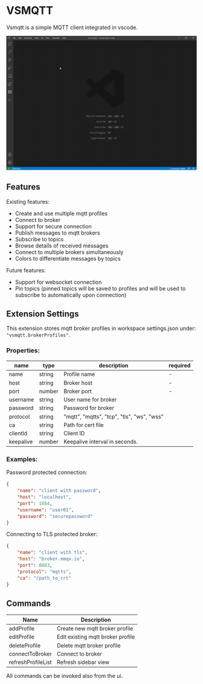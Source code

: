 # VSMQTT

Vsmqtt is a simple MQTT client integrated in vscode.

![Alt Text](screen.gif)

## Features

Existing features:

* Create and use multiple mqtt profiles
* Connect to broker
* Support for secure connection
* Publish messages to mqtt brokers
* Subscribe to topics
* Browse details of received messages
* Connect to multiple brokers simultaneously
* Colors to differentiate messages by topics

Future features:

* Support for websocket connection
* Pin topics (pinned topics will be saved to profiles and will be used to subscribe to automatically upon connection)

## Extension Settings

This extension stores mqtt broker profiles in workspace settings.json under: `"vsmqtt.brokerProfiles"`.

### Properties:

| name      | type   | description                                | required |
|-----------|--------|--------------------------------------------|----------|
| name      | string | Profile name                               |     -    |
| host      | string | Broker host                                |     -    |
| port      | number | Broker port                                |     -    |
| username  | string | User name for broker                       |          |
| password  | string | Password for broker                        |          |
| protocol  | string | "mqtt", "mqtts", "tcp", "tls", "ws", "wss" |          |
| ca        | string | Path for cert file                         |          |
| clientId  | string | Client ID                                  |          |
| keepalive | number | Keepalive interval in seconds.             |          |

### Examples:

Password protected connection:
```json
{
    "name": "client with password",
    "host": "localhost",
    "port": 1884,
    "username": "user01",
    "password": "securepassword"
}
```

Connecting to TLS protected broker:
```json
{
    "name": "client with tls",
    "host": "broker.emqx.io",
    "port": 8883,
    "protocol": "mqtts",
    "ca": "/path_to_crt"
}
```

## Commands

| Name               | Description                       |
|--------------------|-----------------------------------|
| addProfile         | Create new mqtt broker profile    |
| editProfile        | Edit existing mqtt broker profile |
| deleteProfile      | Delete mqtt broker profile        |
| connectToBroker    | Connect to broker                 |
| refreshProfileList | Refresh sidebar view              |

All commands can be invoked also from the ui.


